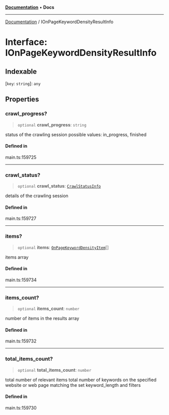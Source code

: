 [**Documentation**](../README.md) • **Docs**

***

[Documentation](../globals.md) / IOnPageKeywordDensityResultInfo

# Interface: IOnPageKeywordDensityResultInfo

## Indexable

 \[`key`: `string`\]: `any`

## Properties

### crawl\_progress?

> `optional` **crawl\_progress**: `string`

status of the crawling session
possible values: in_progress, finished

#### Defined in

main.ts:159725

***

### crawl\_status?

> `optional` **crawl\_status**: [`CrawlStatusInfo`](../classes/CrawlStatusInfo.md)

details of the crawling session

#### Defined in

main.ts:159727

***

### items?

> `optional` **items**: [`OnPageKeywordDensityItem`](../classes/OnPageKeywordDensityItem.md)[]

items array

#### Defined in

main.ts:159734

***

### items\_count?

> `optional` **items\_count**: `number`

number of items in the results array

#### Defined in

main.ts:159732

***

### total\_items\_count?

> `optional` **total\_items\_count**: `number`

total number of relevant items
total number of keywords on the specified website or web page matching the set keyword_length and filters

#### Defined in

main.ts:159730
